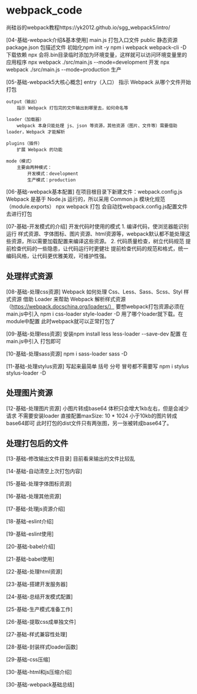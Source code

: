 # webpack_code
尚硅谷的webpack教程https://yk2012.github.io/sgg_webpack5/intro/


[04-基础-webpack介绍&基本使用]
    main.js 打包入口文件
    public 静态资源
    package.json 包描述文件 初始化npm init -y
    npm i webpack webpack-cli -D 下载依赖
    npx 会将.bin目录临时添加为环境变量，这样就可以访问环境变量里的应用程序
    npx webpack ./src/main.js --mode=development 开发
    npx webpack ./src/main.js --mode=production  生产

[05-基础-webpack5大核心概念]
    entry（入口）
        指示 Webpack 从哪个文件开始打包

    output（输出）
        指示 Webpack 打包完的文件输出到哪里去，如何命名等

    loader（加载器）
        webpack 本身只能处理 js、json 等资源，其他资源（图片、文件等）需要借助 loader，Webpack 才能解析

    plugins（插件）
        扩展 Webpack 的功能

    mode（模式）
        主要由两种模式：
            开发模式：development
            生产模式：production

[06-基础-webpack基本配置]
    在项目根目录下新建文件：webpack.config.js
    Webpack 是基于 Node.js 运行的，所以采用 Common.js 模块化规范（module.exports）
    npx webpack 打包 会自动找webpack.config.js配置文件去进行打包

[07-基础-开发模式的介绍]
    开发代码时使用的模式
        1. 编译代码，使浏览器能识别运行
            样式资源、字体图标、图片资源、html资源等，webpack默认都不能处理这些资源，所以需要加载配置来编译这些资源。
        2. 代码质量检查，树立代码规范
            提前检查代码的一些隐患，让代码运行时更健壮
            提前检查代码的规范和格式，统一编码风格，让代码更优雅美观，可维护性强。

## 处理样式资源
[08-基础-处理css资源]
    Webpack 如何处理 Css、Less、Sass、Scss、Styl 样式资源
    借助 Loader 来帮助 Webpack 解析样式资源（https://webpack.docschina.org/loaders/）
    要想webpack打包资源必须在main.js中引入
    npm i css-loader style-loader -D 用了哪个loader就下载。在module中配置
    此时webpack就可以正常打包了

[09-基础-处理less资源]
    安装npm install less less-loader --save-dev
    配置
    在main.js中引入
    打包即可

[10-基础-处理sass资源]
    npm i sass-loader sass -D
    
[11-基础-处理stylus资源]
    写起来最简单 括号 分号 冒号都不需要写
    npm i stylus stylus-loader -D

## 处理图片资源

[12-基础-处理图片资源]
    小图片转成base64 体积只会增大1kb左右，但是会减少请求
    不需要安装loader
    直接配置maxSize: 10 * 1024 小于10kb的图片转成base64即可
    此时打包的dist文件只有两张图，另一张被转成base64了。

## 处理打包后的文件
[13-基础-修改输出文件目录]
    目前看来输出的文件比较乱
    


[14-基础-自动清空上次打包内容]

[15-基础-处理字体图标资源]

[16-基础-处理其他资源]

[17-基础-处理js资源介绍]

[18-基础-eslint介绍]

[19-基础-eslint使用]

[20-基础-babel介绍]

[21-基础-babel使用]

[22-基础-处理html资源]

[23-基础-搭建开发服务器]

[24-基础-总结开发模式配置]

[25-基础-生产模式准备工作]

[26-基础-提取css成单独文件]

[27-基础-样式兼容性处理]

[28-基础-封装样式loader函数]

[29-基础-css压缩]

[30-基础-html和js压缩介绍]

[30-基础-webpack基础总结]





